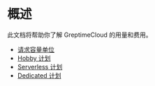 # 概述

此文档将帮助你了解 GreptimeCloud 的用量和费用。

- [请求容量单位](request-capacity-unit.md)
- [Hobby 计划](hobby.md)
- [Serverless 计划](serverless.md)
- [Dedicated 计划](dedicated.md)
